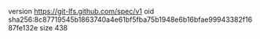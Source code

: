 version https://git-lfs.github.com/spec/v1
oid sha256:8c87719545b1863740a4e61bf5fba75b1948e6b16bfae99943382f1687fe132e
size 438
